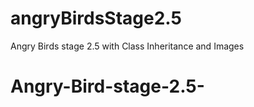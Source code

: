 # angryBirdsStage2.5
Angry Birds stage 2.5 with Class Inheritance and Images
# Angry-Bird-stage-2.5-
